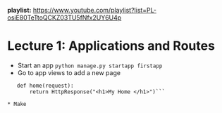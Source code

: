 **playlist:** https://www.youtube.com/playlist?list=PL-osiE80TeTtoQCKZ03TU5fNfx2UY6U4p

# Lecture 1: Applications and Routes

* Start an app
```python manage.py startapp firstapp```
* Go to app views to add a new page
```from django.http import HttpResponse
   def home(request):
	   return HttpResponse("<h1>My Home </h1>")``` 
     
* Make 
